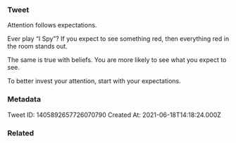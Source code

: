 ### Tweet
Attention follows expectations.

Ever play “I Spy”? If you expect to see something red, then everything red in the room stands out.

The same is true with beliefs. You are more likely to see what you expect to see.

To better invest your attention, start with your expectations.

### Metadata
Tweet ID: 1405892657726070790
Created At: 2021-06-18T14:18:24.000Z

### Related

